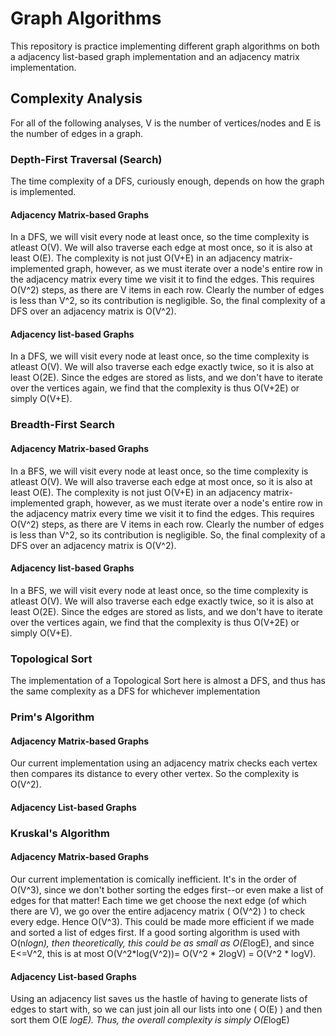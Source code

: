 # Graph Algorithms
This repository is practice implementing different graph algorithms on both a adjacency list-based graph implementation and an adjacency matrix implementation.

## Complexity Analysis
For all of the following analyses, V is the number of vertices/nodes and E is the number of edges in a graph.

### Depth-First Traversal (Search)
The time complexity of a DFS, curiously enough, depends on how the graph is implemented.
#### Adjacency Matrix-based Graphs
In a DFS, we will visit every node at least once, so the time complexity is atleast O(V). We will also traverse each edge at most once, so it is also at least O(E). The complexity is not just O(V+E) in an adjacency matrix-implemented graph, however, as we must iterate over a node's entire row in the adjacency matrix every time we visit it to find the edges. This requires O(V^2) steps, as there are V items in each row.  Clearly the number of edges is less than V^2, so its contribution is negligible. So, the final complexity of a DFS over an adjacency matrix is O(V^2).

#### Adjacency list-based Graphs
In a DFS, we will visit every node at least once, so the time complexity is atleast O(V). We will also traverse each edge exactly twice, so it is also at least O(2E). Since the edges are stored as lists, and we don't have to iterate over the vertices again, we find that the complexity is thus O(V+2E) or simply O(V+E). 

### Breadth-First Search
#### Adjacency Matrix-based Graphs
In a BFS, we will visit every node at least once, so the time complexity is atleast O(V). We will also traverse each edge at most once, so it is also at least O(E). The complexity is not just O(V+E) in an adjacency matrix-implemented graph, however, as we must iterate over a node's entire row in the adjacency matrix every time we visit it to find the edges. This requires O(V^2) steps, as there are V items in each row.  Clearly the number of edges is less than V^2, so its contribution is negligible. So, the final complexity of a DFS over an adjacency matrix is O(V^2).

#### Adjacency list-based Graphs
In a BFS, we will visit every node at least once, so the time complexity is atleast O(V). We will also traverse each edge exactly twice, so it is also at least O(2E). Since the edges are stored as lists, and we don't have to iterate over the vertices again, we find that the complexity is thus O(V+2E) or simply O(V+E). 

### Topological Sort
The implementation of a Topological Sort here is almost a DFS, and thus has the same complexity as a DFS for whichever implementation

### Prim's Algorithm
#### Adjacency Matrix-based Graphs
Our current implementation using an adjacency matrix checks each vertex then compares its distance to every other vertex. So the complexity is O(V^2).

#### Adjacency List-based Graphs

### Kruskal's Algorithm
#### Adjacency Matrix-based Graphs
Our current implementation is comically inefficient. It's in the order of O(V^3), since we don't bother sorting the edges first--or even make a list of edges for that matter! Each time we get choose the next edge (of which there are V), we go over the entire adjacency matrix ( O(V^2) ) to check every edge. Hence O(V^3). This could be made more efficient if we made and sorted a list of edges first. If a good sorting algorithm is used with O(n*logn), then theoretically, this could be as small as O(E*logE), and since E<=V^2, this is at most O(V^2*log(V^2))= O(V^2 * 2logV) = O(V^2 * logV).

#### Adjacency List-based Graphs
Using an adjacency list saves us the hastle of having to generate lists of edges to start with, so we can just join all our lists into one ( O(E) ) and then sort them O(E *logE). Thus, the overall complexity is simply O(E*logE)
